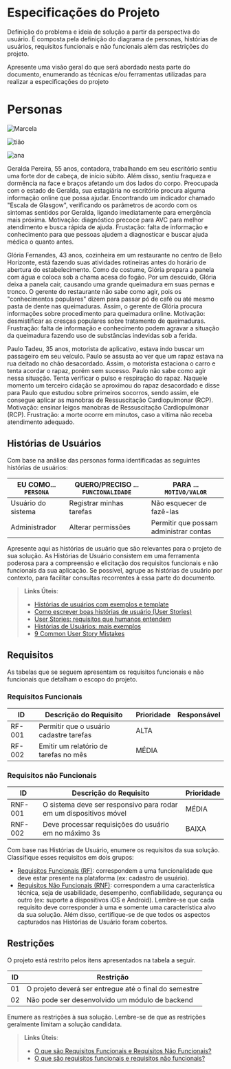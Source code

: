 # Especificações do Projeto

Definição do problema e ideia de solução a partir da perspectiva do usuário. É composta pela definição do  diagrama de personas, histórias de usuários, requisitos funcionais e não funcionais além das restrições do projeto.

Apresente uma visão geral do que será abordado nesta parte do documento, enumerando as técnicas e/ou ferramentas utilizadas para realizar a especificações do projeto


# Personas #
![Marcela](https://user-images.githubusercontent.com/105678089/227229206-ac278df8-31ff-4b79-a1c8-832d43d139fd.png)

![tião](https://user-images.githubusercontent.com/105678089/227229237-4ac7e7b2-2179-42df-9b20-871e3263ba16.png)

![ana](https://user-images.githubusercontent.com/105678089/227229270-d5ba9715-2c05-432f-a9ae-7078cc3a63b4.png)


Geralda Pereira, 55 anos, contadora, trabalhando em seu escritório sentiu uma forte dor de cabeça, 
de início súbito. Além disso, sentiu fraqueza e dormência na face e braços afetando um dos lados do corpo.
Preocupada com o estado de Geralda, sua estagiária no escritório procura alguma informação online que possa ajudar. Encontrando um indicador chamado "Escala de Glasgow", verificando os parâmetros de acordo com os sintomas sentidos por Geralda, ligando imediatamente para emergência mais próxima. 
Motivação: diagnóstico precoce para AVC para melhor atendimento e busca rápida de ajuda. Frustação: falta de informação e conhecimento para que pessoas ajudem a diagnosticar e buscar ajuda médica o quanto antes. 

Glória Fernandes, 43 anos, cozinheira em um restaurante no centro de Belo Horizonte, está fazendo suas atividades rotineiras 
antes do horário de abertura do estabelecimento. Como de costume, Glória prepara a panela com água e coloca sob a chama acesa do fogão.
Por um descuido, Glória deixa a panela cair, causando uma grande queimadura em suas pernas e tronco. O gerente do restaurante não sabe como agir, pois 
os "conhecimentos populares" dizem para passar pó de café ou até mesmo pasta de dente nas queimaduras. Assim, o gerente de Glória procura informações sobre 
procedimento para queimadura online.
Motivação: desmistificar as cresças populares sobre tratamento de queimaduras. Frustração: falta de informação e conhecimento podem agravar a situação da queimadura fazendo uso de substâncias indevidas sob a ferida. 


Paulo Tadeu, 35 anos, motorista de aplicativo, estava indo buscar um passageiro em seu veículo. Paulo se assusta ao ver que um rapaz estava na rua deitado no chão desacordado. 
Assim, o motorista estaciona o carro e tenta acordar o rapaz, porém sem sucesso. Paulo não sabe como agir nessa situação. Tenta verificar o pulso e respiração do rapaz. 
Naquele momento um terceiro cidação se aproximou do rapaz desacordado e disse para Paulo que estudou sobre primeiros socorros, sendo assim, ele consegue aplicar as manobras de Ressuscitação Cardiopulmonar (RCP). 
Motivação: ensinar leigos manobras de Ressuscitação Cardiopulmonar (RCP). Frustração: a morte ocorre em minutos, caso a vítima não receba atendimento adequado. 


## Histórias de Usuários

Com base na análise das personas forma identificadas as seguintes histórias de usuários:

|EU COMO... `PERSONA`| QUERO/PRECISO ... `FUNCIONALIDADE` |PARA ... `MOTIVO/VALOR`                 |
|--------------------|------------------------------------|----------------------------------------|
|Usuário do sistema  | Registrar minhas tarefas           | Não esquecer de fazê-las               |
|Administrador       | Alterar permissões                 | Permitir que possam administrar contas |

Apresente aqui as histórias de usuário que são relevantes para o projeto de sua solução. As Histórias de Usuário consistem em uma ferramenta poderosa para a compreensão e elicitação dos requisitos funcionais e não funcionais da sua aplicação. Se possível, agrupe as histórias de usuário por contexto, para facilitar consultas recorrentes à essa parte do documento.

> **Links Úteis**:
> - [Histórias de usuários com exemplos e template](https://www.atlassian.com/br/agile/project-management/user-stories)
> - [Como escrever boas histórias de usuário (User Stories)](https://medium.com/vertice/como-escrever-boas-users-stories-hist%C3%B3rias-de-usu%C3%A1rios-b29c75043fac)
> - [User Stories: requisitos que humanos entendem](https://www.luiztools.com.br/post/user-stories-descricao-de-requisitos-que-humanos-entendem/)
> - [Histórias de Usuários: mais exemplos](https://www.reqview.com/doc/user-stories-example.html)
> - [9 Common User Story Mistakes](https://airfocus.com/blog/user-story-mistakes/)

## Requisitos

As tabelas que se seguem apresentam os requisitos funcionais e não funcionais que detalham o escopo do projeto.

### Requisitos Funcionais

|ID    | Descrição do Requisito  | Prioridade | Responsável |
|------|-----------------------------------------|----| ----|
|RF-001| Permitir que o usuário cadastre tarefas | ALTA |  |
|RF-002| Emitir um relatório de tarefas no mês   | MÉDIA | |


### Requisitos não Funcionais

|ID     | Descrição do Requisito  |Prioridade |
|-------|-------------------------|----|
|RNF-001| O sistema deve ser responsivo para rodar em um dispositivos móvel | MÉDIA | 
|RNF-002| Deve processar requisições do usuário em no máximo 3s |  BAIXA | 

Com base nas Histórias de Usuário, enumere os requisitos da sua solução. Classifique esses requisitos em dois grupos:

- [Requisitos Funcionais
 (RF)](https://pt.wikipedia.org/wiki/Requisito_funcional):
 correspondem a uma funcionalidade que deve estar presente na
  plataforma (ex: cadastro de usuário).
- [Requisitos Não Funcionais
  (RNF)](https://pt.wikipedia.org/wiki/Requisito_n%C3%A3o_funcional):
  correspondem a uma característica técnica, seja de usabilidade,
  desempenho, confiabilidade, segurança ou outro (ex: suporte a
  dispositivos iOS e Android).
Lembre-se que cada requisito deve corresponder à uma e somente uma
característica alvo da sua solução. Além disso, certifique-se de que
todos os aspectos capturados nas Histórias de Usuário foram cobertos.

## Restrições

O projeto está restrito pelos itens apresentados na tabela a seguir.

|ID| Restrição                                             |
|--|-------------------------------------------------------|
|01| O projeto deverá ser entregue até o final do semestre |
|02| Não pode ser desenvolvido um módulo de backend        |


Enumere as restrições à sua solução. Lembre-se de que as restrições geralmente limitam a solução candidata.

> **Links Úteis**:
> - [O que são Requisitos Funcionais e Requisitos Não Funcionais?](https://codificar.com.br/requisitos-funcionais-nao-funcionais/)
> - [O que são requisitos funcionais e requisitos não funcionais?](https://analisederequisitos.com.br/requisitos-funcionais-e-requisitos-nao-funcionais-o-que-sao/)
